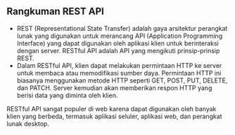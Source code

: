 ## Rangkuman REST API

* REST (Representational State Transfer) adalah gaya arsitektur perangkat lunak yang digunakan untuk merancang API (Application Programming Interface) yang dapat digunakan oleh aplikasi klien untuk berinteraksi dengan server. RESTful API adalah API yang mengikuti prinsip-prinsip REST. 
* Dalam RESTful API, klien dapat melakukan permintaan HTTP ke server untuk membaca atau memodifikasi sumber daya. Permintaan HTTP ini biasanya menggunakan metode HTTP seperti GET, POST, PUT, DELETE, dan PATCH. Server kemudian akan memberikan respon HTTP yang berisi data yang diminta oleh klien.

RESTful API sangat populer di web karena dapat digunakan oleh banyak klien yang berbeda, termasuk aplikasi seluler, aplikasi web, dan perangkat lunak desktop.